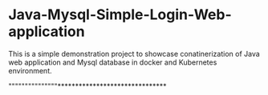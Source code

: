 # Java-Mysql-Simple-Login-Web-application

This is a simple demonstration project to showcase conatinerization of Java web application and Mysql database in docker and Kubernetes environment.


"""""""""""""""*******************************
